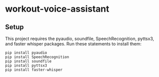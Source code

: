 # workout-voice-assistant

## Setup

This project requires the pyaudio, soundfile, SpeechRecognition, pyttsx3, and faster whisper packages. Run these statements to install them:
```
pip install pyaudio
pip install SpeechRecognition
pip install soundfile
pip install pyttsx3
pip install faster-whisper
```
